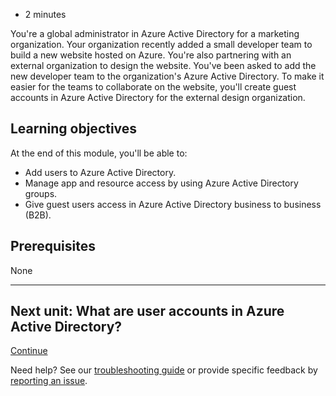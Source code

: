 -   2 minutes

You're a global administrator in Azure Active Directory for a marketing organization. Your organization recently added a small developer team to build a new website hosted on Azure. You're also partnering with an external organization to design the website. You've been asked to add the new developer team to the organization's Azure Active Directory. To make it easier for the teams to collaborate on the website, you'll create guest accounts in Azure Active Directory for the external design organization.

## Learning objectives

At the end of this module, you'll be able to:

-   Add users to Azure Active Directory.
-   Manage app and resource access by using Azure Active Directory groups.
-   Give guest users access in Azure Active Directory business to business (B2B).

## Prerequisites

None

___

## Next unit: What are user accounts in Azure Active Directory?

[Continue](https://docs.microsoft.com/en-us/learn/modules/create-users-and-groups-in-azure-active-directory/2-user-accounts-azure-ad/)

Need help? See our [troubleshooting guide](https://docs.microsoft.com/en-us/learn/support/troubleshooting?uid=learn.azure.create-users-and-groups-in-azure-active-directory.introduction&documentId=92d613cd-887a-715b-7b0a-f693f3627461&versionIndependentDocumentId=f4f7a85f-0a56-36e8-2777-633b08bac0fb&contentPath=%2FMicrosoftDocs%2Flearn-pr%2Fblob%2Flive%2Flearn-pr%2Fazure%2Fcreate-users-and-groups-in-azure-active-directory%2F1-introduction.yml&url=https%3A%2F%2Fdocs.microsoft.com%2Fen-us%2Flearn%2Fmodules%2Fcreate-users-and-groups-in-azure-active-directory%2F1-introduction&author=curtand) or provide specific feedback by [reporting an issue](https://docs.microsoft.com/en-us/learn/support/troubleshooting?uid=learn.azure.create-users-and-groups-in-azure-active-directory.introduction&documentId=92d613cd-887a-715b-7b0a-f693f3627461&versionIndependentDocumentId=f4f7a85f-0a56-36e8-2777-633b08bac0fb&contentPath=%2FMicrosoftDocs%2Flearn-pr%2Fblob%2Flive%2Flearn-pr%2Fazure%2Fcreate-users-and-groups-in-azure-active-directory%2F1-introduction.yml&url=https%3A%2F%2Fdocs.microsoft.com%2Fen-us%2Flearn%2Fmodules%2Fcreate-users-and-groups-in-azure-active-directory%2F1-introduction&author=curtand#report-feedback).